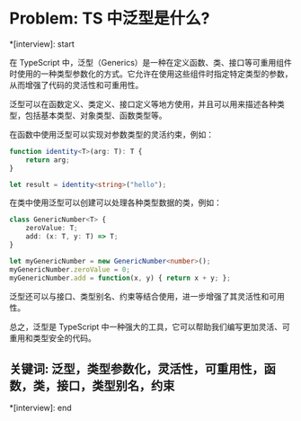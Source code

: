 # Problem: TS 中泛型是什么?

*[interview]: start

在 TypeScript 中，泛型（Generics）是一种在定义函数、类、接口等可重用组件时使用的一种类型参数化的方式。它允许在使用这些组件时指定特定类型的参数，从而增强了代码的灵活性和可重用性。

泛型可以在函数定义、类定义、接口定义等地方使用，并且可以用来描述各种类型，包括基本类型、对象类型、函数类型等。

在函数中使用泛型可以实现对参数类型的灵活约束，例如：

```typescript
function identity<T>(arg: T): T {
    return arg;
}

let result = identity<string>("hello");
```

在类中使用泛型可以创建可以处理各种类型数据的类，例如：

```typescript
class GenericNumber<T> {
    zeroValue: T;
    add: (x: T, y: T) => T;
}

let myGenericNumber = new GenericNumber<number>();
myGenericNumber.zeroValue = 0;
myGenericNumber.add = function(x, y) { return x + y; };
```

泛型还可以与接口、类型别名、约束等结合使用，进一步增强了其灵活性和可用性。

总之，泛型是 TypeScript 中一种强大的工具，它可以帮助我们编写更加灵活、可重用和类型安全的代码。

## 关键词: 泛型，类型参数化，灵活性，可重用性，函数，类，接口，类型别名，约束
*[interview]: end

